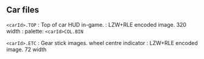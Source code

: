 
Car files
---------


`<carId>.TOP`
: Top of car HUD in-game.
: LZW+RLE encoded image. 320 width
: palette: `<carId>COL.BIN`

`<carId>.ETC`
: Gear stick images. wheel centre indicator
: LZW+RLE encoded image. 72 width
